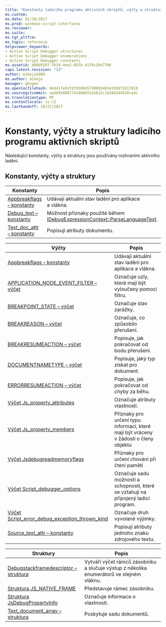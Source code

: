```yaml
---
title: "Konstanty ladicího programu aktivních skriptů, výčty a struktury | Microsoft Docs"
ms.custom: 
ms.date: 01/18/2017
ms.prod: windows-script-interfaces
ms.reviewer: 
ms.suite: 
ms.tgt_pltfrm: 
ms.topic: reference
helpviewer_keywords:
- Active Script Debugger structures
- Active Script Debugger enumerations
- Active Script Debugger constants
ms.assetid: b80b9207-fb19-4ee2-85fb-41f8c26e7706
caps.latest.revision: "13"
author: mikejo5000
ms.author: mikejo
manager: ghogen
ms.openlocfilehash: 6bd41fe91fdf030b957d800248343198f2617018
ms.sourcegitcommit: aadb9588877418b8b55a5612c1d3842d4520ca4c
ms.translationtype: MT
ms.contentlocale: cs-CZ
ms.lasthandoff: 10/27/2017
---
```

# <a name="active-script-debugger-constants-enumerations-and-structures"></a>Konstanty, výčty a struktury ladicího programu aktivních skriptů
Následující konstanty, výčty a struktury jsou používány rozhraními aktivního ladění.  
  
## <a name="constants-enumerations-and-structures"></a>Konstanty, výčty a struktury  
  
|Konstanty|Popis|  
|---------------|-----------------|  
|[Appbreakflags – konstanty](../../winscript/reference/appbreakflags-enumeration.md)|Udávají aktuální stav ladění pro aplikace a vlákna.|  
|[Debug_text – konstanty](../../winscript/reference/debug-text-constants.md)|Možnost příznaky použité během [IDebugExpressionContext::ParseLanguageText](../../winscript/reference/idebugexpressioncontext-parselanguagetext.md).|  
|[Text_doc_attr – konstanty](../../winscript/reference/text-doc-attr-constants.md)|Popisují atributy dokumentu.|  
  
|Výčty|Popis|  
|------------------|-----------------|  
|[Appbreakflags – konstanty](../../winscript/reference/appbreakflags-enumeration.md)|Udávají aktuální stav ladění pro aplikace a vlákna.|  
|[APPLICATION_NODE_EVENT_FILTER – výčet](../../winscript/reference/application-node-event-filter-enumeration.md)|Označuje uzly, které mají být vyloučeny pomocí filtru.|  
|[BREAKPOINT_STATE – výčet](../../winscript/reference/breakpoint-state-enumeration.md)|Označuje stav zarážky.|  
|[BREAKREASON – výčet](../../winscript/reference/breakreason-enumeration.md)|Označuje, co způsobilo přerušení.|  
|[BREAKRESUMEACTION – výčet](../../winscript/reference/breakresumeaction-enumeration.md)|Popisuje, jak pokračovat od bodu přerušení.|  
|[DOCUMENTNAMETYPE – výčet](../../winscript/reference/documentnametype-enumeration.md)|Popisuje, jaký typ získat pro dokument.|  
|[ERRORRESUMEACTION – výčet](../../winscript/reference/errorresumeaction-enumeration.md)|Popisuje, jak pokračovat od chyby za běhu.|  
|[Výčet Js_property_attributes](../../winscript/reference/js-property-attributes-enumeration.md)|Označuje atributy vlastnosti.|  
|[Výčet Js_property_members](../../winscript/reference/js-property-members-enumeration.md)|Příznaky pro určení typu informací, které mají být vráceny v žádosti o členy objektu|  
|[Výčet Jsdebugreadmemoryflags](../../winscript/reference/jsdebugreadmemoryflags-enumeration.md)|Příznaky pro určení chování při čtení paměti|  
|[Výčet Script_debugger_options](../../winscript/reference/script-debugger-options-enumeration.md)|Označuje sadu možností a schopností, které se vztahují na připojený ladicí program.|  
|[Výčet Script_error_debug_exception_thrown_kind](../../winscript/reference/script-error-debug-exception-thrown-kind-enumeration.md)|Označuje druh vyvolané výjimky.|  
|[Source_text_attr – konstanty](../../winscript/reference/source-text-attr-enumeration.md)|Popisují atributy jednoho znaku zdrojového textu.|  
  
|Struktury|Popis|  
|----------------|-----------------|  
|[Debugstackframedescriptor – struktura](../../winscript/reference/debugstackframedescriptor-structure.md)|Vytváří výčet rámců zásobníku a slučuje výstup z několika enumerátorů ve stejném vláknu.|  
|[Struktura JS_NATIVE_FRAME](../../winscript/reference/js-native-frame-structure.md)|Představuje rámec zásobníku.|  
|[Struktura JsDebugPropertyInfo](../../winscript/reference/jsdebugpropertyinfo-structure.md)|Označuje informace o vlastnosti.|  
|[Text_document_array – struktura](../../winscript/reference/text-document-array-structure.md)|Poskytuje sadu dokumentů.|